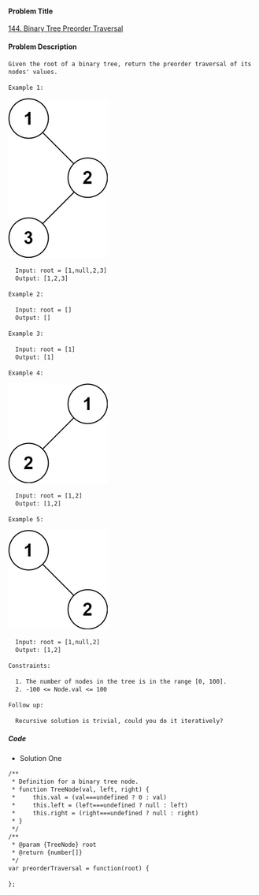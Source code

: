 #### Problem Title
[144. Binary Tree Preorder Traversal](https://leetcode.com/problems/binary-tree-preorder-traversal/)
#### Problem Description
```
Given the root of a binary tree, return the preorder traversal of its nodes' values.

Example 1:
```
![1](../../assets/tree/2021-01-16/1.jpg)
```
  Input: root = [1,null,2,3]
  Output: [1,2,3]

Example 2:

  Input: root = []
  Output: []

Example 3:

  Input: root = [1]
  Output: [1]

Example 4:
```
![1](../../assets/tree/2021-01-16/2.jpg)
```
  Input: root = [1,2]
  Output: [1,2]

Example 5:
```
![1](../../assets/tree/2021-01-16/3.jpg)
```
  Input: root = [1,null,2]
  Output: [1,2]
 
Constraints:

  1. The number of nodes in the tree is in the range [0, 100].
  2. -100 <= Node.val <= 100

Follow up:

  Recursive solution is trivial, could you do it iteratively?
```
##### Code

- Solution One
```
/**
 * Definition for a binary tree node.
 * function TreeNode(val, left, right) {
 *     this.val = (val===undefined ? 0 : val)
 *     this.left = (left===undefined ? null : left)
 *     this.right = (right===undefined ? null : right)
 * }
 */
/**
 * @param {TreeNode} root
 * @return {number[]}
 */
var preorderTraversal = function(root) {
    
};
```
